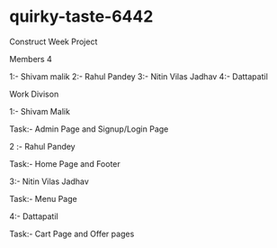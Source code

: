# quirky-taste-6442
Construct Week Project

Members 4

1:- Shivam malik
2:- Rahul Pandey 
3:- Nitin Vilas Jadhav
4:- Dattapatil


Work Divison

1:- Shivam Malik

Task:- Admin Page and Signup/Login Page

2 :- Rahul Pandey

Task:- Home Page and Footer

3:- Nitin Vilas Jadhav

Task:- Menu Page

4:- Dattapatil

Task:- Cart Page and Offer pages
